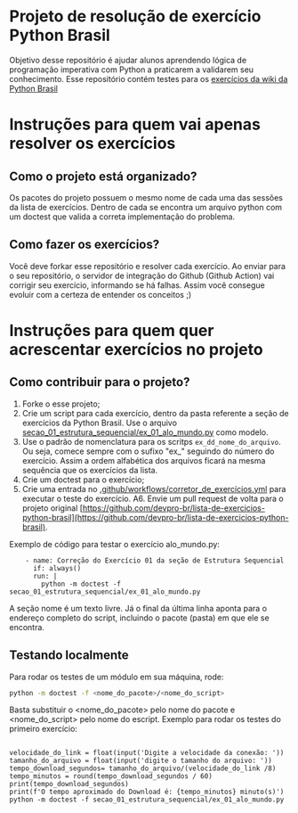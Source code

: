 # Projeto de resolução de exercício Python Brasil

Objetivo desse repositório é ajudar alunos aprendendo lógica de programação imperativa com Python a praticarem a validarem seu conhecimento.
Esse repositório contém testes para os [exercícios da wiki da Python Brasil](https://wiki.python.org.br/ListaDeExercicios)

# Instruções para quem vai apenas resolver os exercícios
## Como o projeto está organizado?

Os pacotes do projeto possuem o mesmo nome de cada uma das sessões da lista de exercícios.
Dentro de cada se encontra um arquivo python com um doctest que valida a correta implementação do problema.

## Como fazer os exercícios?

Você deve forkar esse repositório e resolver cada exercício. Ao enviar para o seu repositório, o servidor de integração do Github (Github Action) vai corrigir seu exercício, informando se há falhas.
Assim você consegue evoluir com a certeza de entender os conceitos ;)

# Instruções para quem quer acrescentar exercícios no projeto
## Como contribuir para o projeto?

1. Forke o esse projeto;
2. Crie um script para cada exercício, dentro da pasta referente a seção de exercícios da Python Brasil. Use o arquivo [secao_01_estrutura_sequencial/ex_01_alo_mundo.py](secao_01_estrutura_sequencial/ex_01_alo_mundo.py) como modelo.
3. Use o padrão de nomenclatura para os scritps `ex_dd_nome_do_arquivo`. Ou seja, comece sempre com o sufixo "ex_" seguindo do número do exercício. Assim a ordem alfabética dos arquivos ficará na mesma sequência que os exercícios da lista.
4. Crie um doctest para o exercício;
5. Crie uma entrada no [.github/workflows/corretor_de_exercícios.yml](.github/workflows/corretor_de_exercícios.yml) para executar o teste do exercício.
A6. Envie um pull request de volta para o projeto original [https://github.com/devpro-br/lista-de-exercicios-python-brasil](https://github.com/devpro-br/lista-de-exercicios-python-brasil).

Exemplo de código para testar o exercício alo_mundo.py:

```
    - name: Correção do Exercício 01 da seção de Estrutura Sequencial
      if: always()
      run: |
        python -m doctest -f secao_01_estrutura_sequencial/ex_01_alo_mundo.py
```
A seção nome é um texto livre. Já o final da última linha aponta para o endereço completo do script, incluindo o pacote (pasta) em que ele se encontra.

## Testando localmente
Para rodar os testes de um módulo em sua máquina, rode: 
```sh
python -m doctest -f <nome_do_pacote>/<nome_do_script>
```
Basta substituir o <nome_do_pacote> pelo nome do pacote e <nome_do_script> pelo nome do escript.
Exemplo para rodar os testes do primeiro exercício:

```from math import ceil

velocidade_do_link = float(input('Digite a velocidade da conexão: '))
tamanho_do_arquivo = float(input('digite o tamanho do arquivo: '))
tempo_download_segundos= tamanho_do_arquivo/(velocidade_do_link /8)
tempo_minutos = round(tempo_download_segundos / 60)
print(tempo_download_segundos)
print(f'O tempo aproximado do Download é: {tempo_minutos} minuto(s)')
python -m doctest -f secao_01_estrutura_sequencial/ex_01_alo_mundo.py 
```




